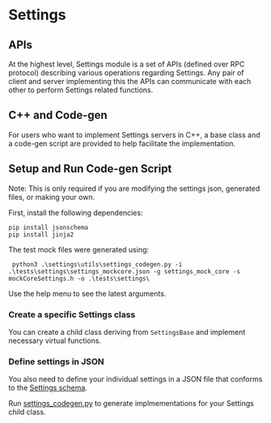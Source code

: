 # Settings

## APIs

At the highest level, Settings module is a set of APIs (defined over RPC
protocol) describing various operations regarding Settings. Any pair of client
and server implementing this the APIs can communicate with each other to perform
Settings related functions.

## C++ and Code-gen

For users who want to implement Settings servers in C++, a base class and a
code-gen script are provided to help facilitate the implementation.

## Setup and Run Code-gen Script

Note: This is only required if you are modifying the settings json, generated files, or making your own.

First, install the following dependencies:

    pip install jsonschema
    pip install jinja2

The test mock files were generated using:

     python3 .\settings\utils\settings_codegen.py -i .\tests\settings\settings_mockcore.json -g settings_mock_core -s mockCoreSettings.h -o .\tests\settings\

Use the help menu to see the latest arguments.

### Create a specific Settings class

You can create a child class deriving from `SettingsBase` and implement
necessary virtual functions.

### Define settings in JSON

You also need to define your individual settings in a JSON file that conforms to the
[Settings schema](./utils/settings_schema.json).

Run [settings_codegen.py](./utils/settings_codegen.py) to generate implmementations
for your Settings child class.
